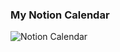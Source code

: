 ### My Notion Calendar
![Notion Calendar](https://raw.githubusercontent.com/CattleHoon/1111/main/notion_calendar.svg)
